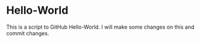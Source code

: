 # Hello-World
This is a script to GitHub Hello-World. I will make some changes on this and commit changes. 
